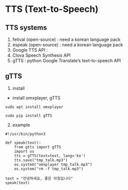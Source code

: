 # TTS (Text-to-Speech)

## TTS systems

1) fetival (open-source) : need a korean language pack
2) espeak (open-source) : need a korean language pack
3) Google TTS API : 
4) Clova Speech Synthesis API
5) gTTS : python Google Translate’s text-to-speech API

## gTTS

1) install

  - install omxplayer, gTTS
  
  ```sudo apt install omxplayer```

  ```sudo pip install gTTS```
  
2) example

```
#!/usr/bin/python3

def speak(text):
    from gtts import gTTS
    import os
    tts = gTTS(text=text, lang='ko')
    tts.save("tmp_talk.mp3")
    os.system("omxplayer tmp_talk.mp3")
    os.system("rm -f tmp_talk.mp3")

text = "안녕하세요, 좋은 아침입니다"
speak(text)
```
